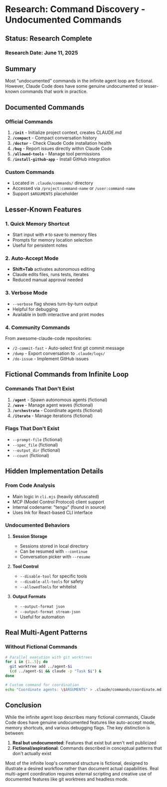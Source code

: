 # Research: Command Discovery - Undocumented Commands

## Status: Research Complete

### Research Date: June 11, 2025

## Summary
Most "undocumented" commands in the infinite agent loop are fictional. However, Claude Code does have some genuine undocumented or lesser-known commands that work in practice.

## Documented Commands

### Official Commands
1. **`/init`** - Initialize project context, creates CLAUDE.md
2. **`/compact`** - Compact conversation history
3. **`/doctor`** - Check Claude Code installation health
4. **`/bug`** - Report issues directly within Claude Code
5. **`/allowed-tools`** - Manage tool permissions
6. **`/install-github-app`** - Install GitHub integration

### Custom Commands
- Located in `.claude/commands/` directory
- Accessed via `/project:command-name` or `/user:command-name`
- Support `$ARGUMENTS` placeholder

## Lesser-Known Features

### 1. Quick Memory Shortcut
- Start input with `#` to save to memory files
- Prompts for memory location selection
- Useful for persistent notes

### 2. Auto-Accept Mode
- **Shift+Tab** activates autonomous editing
- Claude edits files, runs tests, iterates
- Reduced manual approval needed

### 3. Verbose Mode
- `--verbose` flag shows turn-by-turn output
- Helpful for debugging
- Available in both interactive and print modes

### 4. Community Commands
From awesome-claude-code repositories:
- `/2-commit-fast` - Auto-select first git commit message
- `/dump` - Export conversation to `.claude/logs/`
- `/do-issue` - Implement GitHub issues

## Fictional Commands from Infinite Loop

### Commands That Don't Exist
1. **`/agent`** - Spawn autonomous agents (fictional)
2. **`/wave`** - Manage agent waves (fictional)
3. **`/orchestrate`** - Coordinate agents (fictional)
4. **`/iterate`** - Manage iterations (fictional)

### Flags That Don't Exist
- `--prompt-file` (fictional)
- `--spec_file` (fictional)
- `--output_dir` (fictional)
- `--count` (fictional)

## Hidden Implementation Details

### From Code Analysis
- Main logic in `cli.mjs` (heavily obfuscated)
- MCP (Model Control Protocol) client support
- Internal codename: "tengu" (found in source)
- Uses Ink for React-based CLI interface

### Undocumented Behaviors
1. **Session Storage**
   - Sessions stored in local directory
   - Can be resumed with `--continue`
   - Conversation picker with `--resume`

2. **Tool Control**
   - `--disable-tool` for specific tools
   - `--disable-all-tools` for safety
   - `--allowedTools` for whitelist

3. **Output Formats**
   - `--output-format json`
   - `--output-format stream-json`
   - Useful for automation

## Real Multi-Agent Patterns

### Without Fictional Commands
```bash
# Parallel execution with git worktrees
for i in {1..5}; do
  git worktree add ../agent-$i
  (cd ../agent-$i && claude -p "Task $i") &
done

# Custom command for coordination
echo "Coordinate agents: \$ARGUMENTS" > .claude/commands/coordinate.md
```

## Conclusion

While the infinite agent loop describes many fictional commands, Claude Code does have genuine undocumented features like auto-accept mode, memory shortcuts, and various debugging flags. The key distinction is between:

1. **Real but undocumented**: Features that exist but aren't well publicized
2. **Fictional/aspirational**: Commands described in conceptual patterns that don't actually exist

Most of the infinite loop's command structure is fictional, designed to illustrate a desired workflow rather than document actual capabilities. Real multi-agent coordination requires external scripting and creative use of documented features like git worktrees and headless mode.